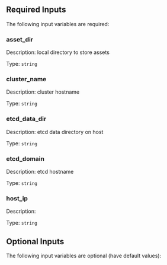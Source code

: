 ## Required Inputs

The following input variables are required:

### asset\_dir

Description: local directory to store assets

Type: `string`

### cluster\_name

Description: cluster hostname

Type: `string`

### etcd\_data\_dir

Description: etcd data directory on host

Type: `string`

### etcd\_domain

Description: etcd hostname

Type: `string`

### host\_ip

Description:

Type: `string`

## Optional Inputs

The following input variables are optional (have default values):

